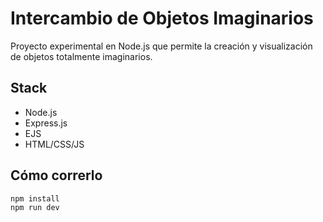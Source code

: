 # Intercambio de Objetos Imaginarios

Proyecto experimental en Node.js que permite la creación y visualización de objetos totalmente imaginarios.

## Stack

- Node.js
- Express.js
- EJS
- HTML/CSS/JS

## Cómo correrlo

```bash
npm install
npm run dev
